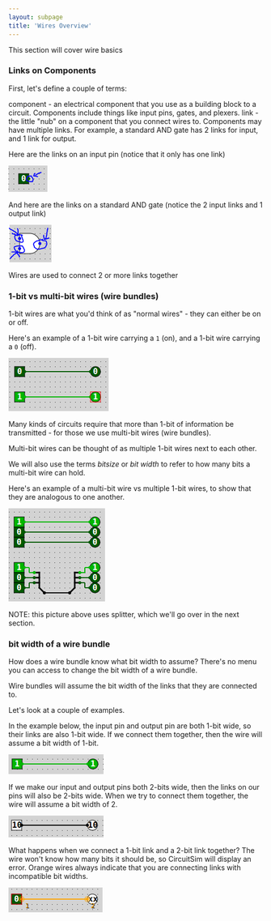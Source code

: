 ```yaml
---
layout: subpage
title: 'Wires Overview'
---
```


This section will cover wire basics

### Links on Components

First, let's define a couple of terms:

component - an electrical component that you use as a
building block to a circuit. Components include
things like input pins, gates, and plexers.
link - the little "nub" on a component that you connect
wires to. Components may have multiple links. For example,
a standard AND gate has 2 links for input, and 1 link for output.

Here are the links on an input pin (notice that it only has
one link)

![input-pin-link]

And here are the links on a standard AND gate (notice the 2
input links and 1 output link)

![and-gate-links]

Wires are used to connect 2 or more links together

### 1-bit vs multi-bit wires (wire bundles)

1-bit wires are what you'd think of as "normal wires" - they
can either be on or off. 

Here's an example of a 1-bit wire carrying a `1` (on), and a 1-bit
wire carrying a `0` (off).

![one-bit-wire]

Many kinds of circuits require that more than 1-bit of information
be transmitted - for those we use multi-bit wires (wire bundles).

Multi-bit wires can be thought of as multiple 1-bit wires next to each
other.

We will also use the terms *bitsize* or *bit width* to refer to 
how many bits a multi-bit wire can hold.

Here's an example of a multi-bit wire vs multiple 1-bit wires, to
show that they are analogous to one another.

![multi-vs-one]

NOTE: this picture above uses splitter, which we'll go over in the next
section.

### bit width of a wire bundle

How does a wire bundle know what bit width to assume? There's no menu
you can access to change the bit width of a wire bundle.

Wire bundles will assume the bit width of the links that they are connected
to.

Let's look at a couple of examples.

In the example below, the input pin and output pin are both 1-bit wide, so
their links are also 1-bit wide. If we connect them together, then the
wire will assume a bit width of 1-bit.

![one-bit-wire-1]

If we make our input and output pins both 2-bits wide, then the links
on our pins will also be 2-bits wide. When we try to connect them together,
the wire will assume a bit width of 2.

![two-bit-wire]

What happens when we connect a 1-bit link and a 2-bit link together? The wire
won't know how many bits it should be, so CircuitSim will display an error.
Orange wires always indicate that you are connecting links with incompatible
bit widths.

![circuitsim-error-bit-width-links]


[and-gate-links]: img/and-gate-links.PNG "links on AND gate"
[input-pin-link]: img/input-pin-link.PNG "links on input pin"
[one-bit-wire]: img/one-bit-wire.PNG "1-bit wires both on and off"
[multi-vs-one]: img/multi-bit-wire-vs-multiple-single-bit-wires.PNG "one multi-bit wire vs. multiple single-bit wires"
[one-bit-wire-1]: img/one-bit-wire-1.PNG "a single 1-bit wire"
[two-bit-wire]: img/two-bit-wire.PNG "a single 2-bit wire"
[circuitsim-error-bit-width-links]: img/circuitsim-error-bit-width-links.PNG "1-bit input pin connected to 2-bit output pin produces error"
